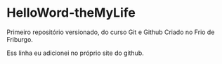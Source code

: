# HelloWord-theMyLife
 Primeiro repositório versionado, do curso Git e Github
Criado no Frio de Friburgo.

Ess linha eu adicionei no próprio site do github.
